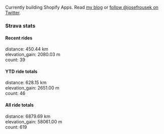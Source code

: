 Currently building Shopify Apps. Read [my blog](https://blog.rousek.name/) or [follow @josefrousek on Twitter](https://twitter.com/josefrousek).

### Strava stats

<!-- strava_stats starts -->
#### Recent rides

distance: 450.44 km  
elevation_gain: 2080.03 m  
count: 39


#### YTD ride totals

distance: 628.15 km  
elevation_gain: 2651.00 m  
count: 46


#### All ride totals

distance: 6879.69 km  
elevation_gain: 58061.00 m  
count: 619


<!-- strava_stats ends -->